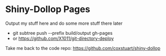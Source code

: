 # Shiny-Dollop Pages
Output my stuff here and do some more stuff there later
* git subtree push --prefix build/output gh-pages
* or https://github.com/X1011/git-directory-deploy

Take me back to the code repo:
https://github.com/coxstuart/shiny-dollop
